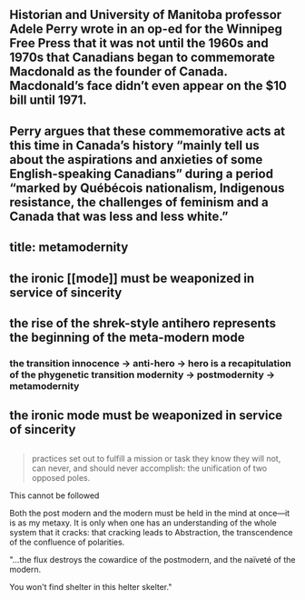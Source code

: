 ## Historian and University of Manitoba professor Adele Perry wrote in an op-ed for the Winnipeg Free Press that it was not until the 1960s and 1970s that Canadians began to commemorate Macdonald as the founder of Canada. Macdonald’s face didn’t even appear on the $10 bill until 1971. 

Perry argues that these commemorative acts at this time in Canada’s history “mainly tell us about the aspirations and anxieties of some English-speaking Canadians” during a period “marked by Québécois nationalism, Indigenous resistance, the challenges of feminism and a Canada that was less and less white.”
---
title: metamodernity
---

## the ironic [[mode]] must be weaponized in service of sincerity
## the rise of the shrek-style antihero represents the beginning of the meta-modern mode
### the transition innocence -> anti-hero -> hero is a recapitulation of the phygenetic transition modernity -> postmodernity -> metamodernity
## the ironic mode must be weaponized in service of sincerity
##
>practices set out to fulfill a mission or task they know they will not, can never, and should never accomplish: the unification of two opposed poles.

This cannot be followed

Both the post modern and the modern must be held in the mind at once—it is as my metaxy. It is only when one has an understanding of the whole system that it cracks: that cracking leads to Abstraction, the transcendence of the confluence of polarities.

"…the flux destroys the cowardice of the postmodern, and the naïveté of the modern.

You won't find shelter in this helter skelter."
##
